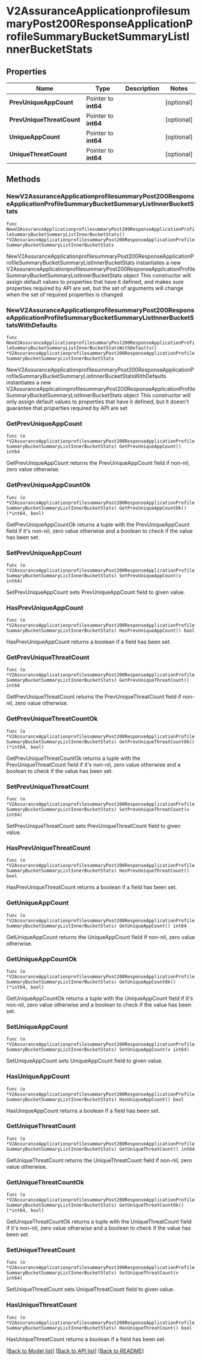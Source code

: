 # V2AssuranceApplicationprofilesummaryPost200ResponseApplicationProfileSummaryBucketSummaryListInnerBucketStats

## Properties

Name | Type | Description | Notes
------------ | ------------- | ------------- | -------------
**PrevUniqueAppCount** | Pointer to **int64** |  | [optional] 
**PrevUniqueThreatCount** | Pointer to **int64** |  | [optional] 
**UniqueAppCount** | Pointer to **int64** |  | [optional] 
**UniqueThreatCount** | Pointer to **int64** |  | [optional] 

## Methods

### NewV2AssuranceApplicationprofilesummaryPost200ResponseApplicationProfileSummaryBucketSummaryListInnerBucketStats

`func NewV2AssuranceApplicationprofilesummaryPost200ResponseApplicationProfileSummaryBucketSummaryListInnerBucketStats() *V2AssuranceApplicationprofilesummaryPost200ResponseApplicationProfileSummaryBucketSummaryListInnerBucketStats`

NewV2AssuranceApplicationprofilesummaryPost200ResponseApplicationProfileSummaryBucketSummaryListInnerBucketStats instantiates a new V2AssuranceApplicationprofilesummaryPost200ResponseApplicationProfileSummaryBucketSummaryListInnerBucketStats object
This constructor will assign default values to properties that have it defined,
and makes sure properties required by API are set, but the set of arguments
will change when the set of required properties is changed

### NewV2AssuranceApplicationprofilesummaryPost200ResponseApplicationProfileSummaryBucketSummaryListInnerBucketStatsWithDefaults

`func NewV2AssuranceApplicationprofilesummaryPost200ResponseApplicationProfileSummaryBucketSummaryListInnerBucketStatsWithDefaults() *V2AssuranceApplicationprofilesummaryPost200ResponseApplicationProfileSummaryBucketSummaryListInnerBucketStats`

NewV2AssuranceApplicationprofilesummaryPost200ResponseApplicationProfileSummaryBucketSummaryListInnerBucketStatsWithDefaults instantiates a new V2AssuranceApplicationprofilesummaryPost200ResponseApplicationProfileSummaryBucketSummaryListInnerBucketStats object
This constructor will only assign default values to properties that have it defined,
but it doesn't guarantee that properties required by API are set

### GetPrevUniqueAppCount

`func (o *V2AssuranceApplicationprofilesummaryPost200ResponseApplicationProfileSummaryBucketSummaryListInnerBucketStats) GetPrevUniqueAppCount() int64`

GetPrevUniqueAppCount returns the PrevUniqueAppCount field if non-nil, zero value otherwise.

### GetPrevUniqueAppCountOk

`func (o *V2AssuranceApplicationprofilesummaryPost200ResponseApplicationProfileSummaryBucketSummaryListInnerBucketStats) GetPrevUniqueAppCountOk() (*int64, bool)`

GetPrevUniqueAppCountOk returns a tuple with the PrevUniqueAppCount field if it's non-nil, zero value otherwise
and a boolean to check if the value has been set.

### SetPrevUniqueAppCount

`func (o *V2AssuranceApplicationprofilesummaryPost200ResponseApplicationProfileSummaryBucketSummaryListInnerBucketStats) SetPrevUniqueAppCount(v int64)`

SetPrevUniqueAppCount sets PrevUniqueAppCount field to given value.

### HasPrevUniqueAppCount

`func (o *V2AssuranceApplicationprofilesummaryPost200ResponseApplicationProfileSummaryBucketSummaryListInnerBucketStats) HasPrevUniqueAppCount() bool`

HasPrevUniqueAppCount returns a boolean if a field has been set.

### GetPrevUniqueThreatCount

`func (o *V2AssuranceApplicationprofilesummaryPost200ResponseApplicationProfileSummaryBucketSummaryListInnerBucketStats) GetPrevUniqueThreatCount() int64`

GetPrevUniqueThreatCount returns the PrevUniqueThreatCount field if non-nil, zero value otherwise.

### GetPrevUniqueThreatCountOk

`func (o *V2AssuranceApplicationprofilesummaryPost200ResponseApplicationProfileSummaryBucketSummaryListInnerBucketStats) GetPrevUniqueThreatCountOk() (*int64, bool)`

GetPrevUniqueThreatCountOk returns a tuple with the PrevUniqueThreatCount field if it's non-nil, zero value otherwise
and a boolean to check if the value has been set.

### SetPrevUniqueThreatCount

`func (o *V2AssuranceApplicationprofilesummaryPost200ResponseApplicationProfileSummaryBucketSummaryListInnerBucketStats) SetPrevUniqueThreatCount(v int64)`

SetPrevUniqueThreatCount sets PrevUniqueThreatCount field to given value.

### HasPrevUniqueThreatCount

`func (o *V2AssuranceApplicationprofilesummaryPost200ResponseApplicationProfileSummaryBucketSummaryListInnerBucketStats) HasPrevUniqueThreatCount() bool`

HasPrevUniqueThreatCount returns a boolean if a field has been set.

### GetUniqueAppCount

`func (o *V2AssuranceApplicationprofilesummaryPost200ResponseApplicationProfileSummaryBucketSummaryListInnerBucketStats) GetUniqueAppCount() int64`

GetUniqueAppCount returns the UniqueAppCount field if non-nil, zero value otherwise.

### GetUniqueAppCountOk

`func (o *V2AssuranceApplicationprofilesummaryPost200ResponseApplicationProfileSummaryBucketSummaryListInnerBucketStats) GetUniqueAppCountOk() (*int64, bool)`

GetUniqueAppCountOk returns a tuple with the UniqueAppCount field if it's non-nil, zero value otherwise
and a boolean to check if the value has been set.

### SetUniqueAppCount

`func (o *V2AssuranceApplicationprofilesummaryPost200ResponseApplicationProfileSummaryBucketSummaryListInnerBucketStats) SetUniqueAppCount(v int64)`

SetUniqueAppCount sets UniqueAppCount field to given value.

### HasUniqueAppCount

`func (o *V2AssuranceApplicationprofilesummaryPost200ResponseApplicationProfileSummaryBucketSummaryListInnerBucketStats) HasUniqueAppCount() bool`

HasUniqueAppCount returns a boolean if a field has been set.

### GetUniqueThreatCount

`func (o *V2AssuranceApplicationprofilesummaryPost200ResponseApplicationProfileSummaryBucketSummaryListInnerBucketStats) GetUniqueThreatCount() int64`

GetUniqueThreatCount returns the UniqueThreatCount field if non-nil, zero value otherwise.

### GetUniqueThreatCountOk

`func (o *V2AssuranceApplicationprofilesummaryPost200ResponseApplicationProfileSummaryBucketSummaryListInnerBucketStats) GetUniqueThreatCountOk() (*int64, bool)`

GetUniqueThreatCountOk returns a tuple with the UniqueThreatCount field if it's non-nil, zero value otherwise
and a boolean to check if the value has been set.

### SetUniqueThreatCount

`func (o *V2AssuranceApplicationprofilesummaryPost200ResponseApplicationProfileSummaryBucketSummaryListInnerBucketStats) SetUniqueThreatCount(v int64)`

SetUniqueThreatCount sets UniqueThreatCount field to given value.

### HasUniqueThreatCount

`func (o *V2AssuranceApplicationprofilesummaryPost200ResponseApplicationProfileSummaryBucketSummaryListInnerBucketStats) HasUniqueThreatCount() bool`

HasUniqueThreatCount returns a boolean if a field has been set.


[[Back to Model list]](../README.md#documentation-for-models) [[Back to API list]](../README.md#documentation-for-api-endpoints) [[Back to README]](../README.md)


